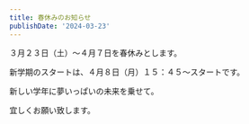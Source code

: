 ```yaml
---
title: 春休みのお知らせ
publishDate: '2024-03-23'
---
```


３月２３日（土）～４月７日を春休みとします。

新学期のスタートは、４月８日（月）１５：４５～スタートです。

新しい学年に夢いっぱいの未来を乗せて。

宜しくお願い致します。
